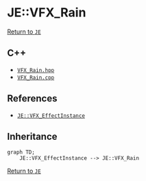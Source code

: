# JE::VFX_Rain

[Return to `JE`](/docs/je.md)

## C++

- [`VFX_Rain.hpp`](/src/je/VFX_Rain.hpp)
- [`VFX_Rain.cpp`](/src/je/VFX_Rain.cpp)

## References

- [`JE::VFX_EffectInstance`](/docs/je/VFX_EffectInstance.md)

## Inheritance

```mermaid
graph TD;
    JE::VFX_EffectInstance --> JE::VFX_Rain
```

[Return to `JE`](/docs/je.md)